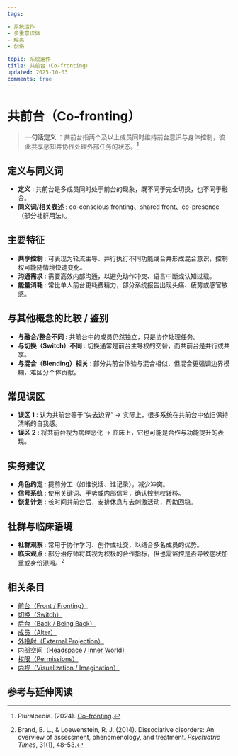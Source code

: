 ```yaml
---
tags:

- 系统运作
- 多重意识体
- 解离
- 创伤

topic: 系统运作
title: 共前台（Co-fronting）
updated: 2025-10-03
comments: true
---
```


# 共前台（Co-fronting）

> **一句话定义** ：共前台指两个及以上成员同时维持前台意识与身体控制，彼此共享感知并协作处理外部任务的状态。[^pluralpedia-cofront]

## 定义与同义词

- **定义** : 共前台是多成员同时处于前台的现象，既不同于完全切换，也不同于融合。
- **同义词/相关表述** : co-conscious fronting、shared front、co-presence（部分社群用法）。

## 主要特征

- **共享控制** : 可表现为轮流主导、并行执行不同功能或合并形成混合意识，控制权可能随情境快速变化。
- **沟通需求** : 需要高效内部沟通，以避免动作冲突、语言中断或认知过载。
- **能量消耗** : 常比单人前台更耗费精力，部分系统报告出现头痛、疲劳或感官敏感。

## 与其他概念的比较 / 鉴别

- **与融合/整合不同** : 共前台中的成员仍然独立，只是协作处理任务。
- **与切换（Switch）不同** : 切换通常是前台主导权的交替，而共前台是并行或共享。
- **与混合（Blending）相关** : 部分共前台体验与混合相似，但混合更强调边界模糊，难区分个体贡献。

## 常见误区

- **误区 1** : 认为共前台等于“失去边界” → 实际上，很多系统在共前台中依旧保持清晰的自我感。
- **误区 2** : 将共前台视为病理恶化 → 临床上，它也可能是合作与功能提升的表现。

## 实务建议

- **角色约定** : 提前分工（如谁说话、谁记录），减少冲突。
- **信号系统** : 使用关键词、手势或内部信号，确认控制权转移。
- **恢复计划** : 长时间共前台后，安排休息与去刺激活动，帮助回稳。

## 社群与临床语境

- **社群观察** : 常用于协作学习、创作或社交，以结合多名成员的优势。
- **临床观点** : 部分治疗师将其视为积极的合作指标，但也需监控是否导致症状加重或身份混淆。[^brand2014]

## 相关条目

- [前台（Front / Fronting）](Front-Fronting.md)
- [切换（Switch）](Switch.md)
- [后台（Back / Being Back）](Back-Being-Back.md)
- [成员（Alter）](Alter.md)
- [外投射（External Projection）](External-Projection.md)
- [内部空间（Headspace / Inner World）](Headspace-Inner-World.md)
- [权限（Permissions）](Permissions.md)
- [内视（Visualization / Imagination）](Visualization-Imagination.md)

## 参考与延伸阅读

[^pluralpedia-cofront]: Pluralpedia. (2024). [Co-fronting](https://pluralpedia.org/w/Co-fronting).
[^brand2014]: Brand, B. L., & Loewenstein, R. J. (2014). Dissociative disorders: An overview of assessment, phenomenology, and treatment. _Psychiatric Times_, 31(1), 48–53.
